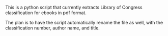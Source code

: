 This is a python script that currently extracts Library of Congress classification for ebooks in pdf format.

The plan is to have the script automatically rename the file as well, with the classification number, author name, and title.